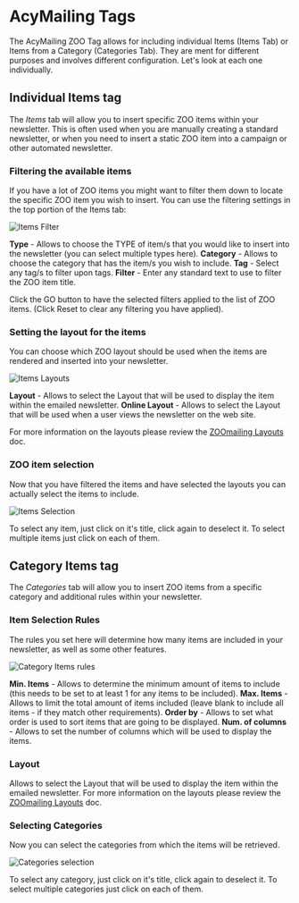 # AcyMailing Tags

The AcyMailing ZOO Tag allows for including individual Items (Items Tab) or Items from a Category (Categories Tab). They are ment for different purposes and involves different configuration. Let's look at each one individually.

## Individual Items tag

The *Items* tab will allow you to insert specific ZOO items within your newsletter. This is often used when you are manually creating a standard newsletter, or when you need to insert a static ZOO item into a campaign or other automated newsletter.

### Filtering the available items

If you have a lot of ZOO items you might want to filter them down to locate the specific ZOO item you wish to insert. You can use the filtering settings in the top portion of the Items tab:

![Items Filter](http://joolanders.github.io/Docs/docs/ZOOmailing/images/items_tag_filter.png)

**Type** - Allows to choose the TYPE of item/s that you would like to insert into the newsletter (you can select multiple types here).
**Category** - Allows to choose the category that has the item/s you wish to include.
**Tag** - Select any tag/s to filter upon tags.
**Filter** - Enter any standard text to use to filter the ZOO item title.

Click the GO button to have the selected filters applied to the list of ZOO items. (Click Reset to clear any filtering you have applied).

### Setting the layout for the items

You can choose which ZOO layout should be used when the items are rendered and inserted into your newsletter.

![Items Layouts](http://joolanders.github.io/Docs/docs/ZOOmailing/images/items_tag_layouts.png)

**Layout** - Allows to select the Layout that will be used to display the item within the emailed newsletter.
**Online Layout** - Allows to select the Layout that will be used when a user views the newsletter on the web site.

For more information on the layouts please review the [ZOOmailing Layouts](http://www.yootheme.com/zoo/documentation/advanced/extend-pre-build-types) doc.

### ZOO item selection

Now that you have filtered the items and have selected the layouts you can actually select the items to include.

![Items Selection](http://joolanders.github.io/Docs/docs/ZOOmailing/images/items_tag_select.png)

To select any item, just click on it's title, click again to deselect it. To select multiple items just click on each of them.

## Category Items tag

The *Categories* tab will allow you to insert ZOO items from a specific category and additional rules within your newsletter.

### Item Selection Rules

The rules you set here will determine how many items are included in your newsletter, as well as some other features.

![Category Items rules](http://joolanders.github.io/Docs/docs/ZOOmailing/images/cats_tag_rules.png)

**Min. Items** - Allows to determine the minimum amount of items to include (this needs to be set to at least 1 for any items to be included).
**Max. Items** - Allows to limit the total amount of items included (leave blank to include all items - if they match other requirements).
**Order by** - Allows to set what order is used to sort items that are going to be displayed.
**Num. of columns** - Allows to set the number of columns which will be used to display the items.

### Layout

Allows to select the Layout that will be used to display the item within the emailed newsletter. For more information on the layouts please review the [ZOOmailing Layouts](http://www.yootheme.com/zoo/documentation/advanced/extend-pre-build-types) doc.

### Selecting Categories

Now you can select the categories from which the items will be retrieved.

![Categories selection](http://joolanders.github.io/Docs/docs/ZOOmailing/images/cats_tag_select.png)

To select any category, just click on it's title, click again to deselect it. To select multiple categories just click on each of them.